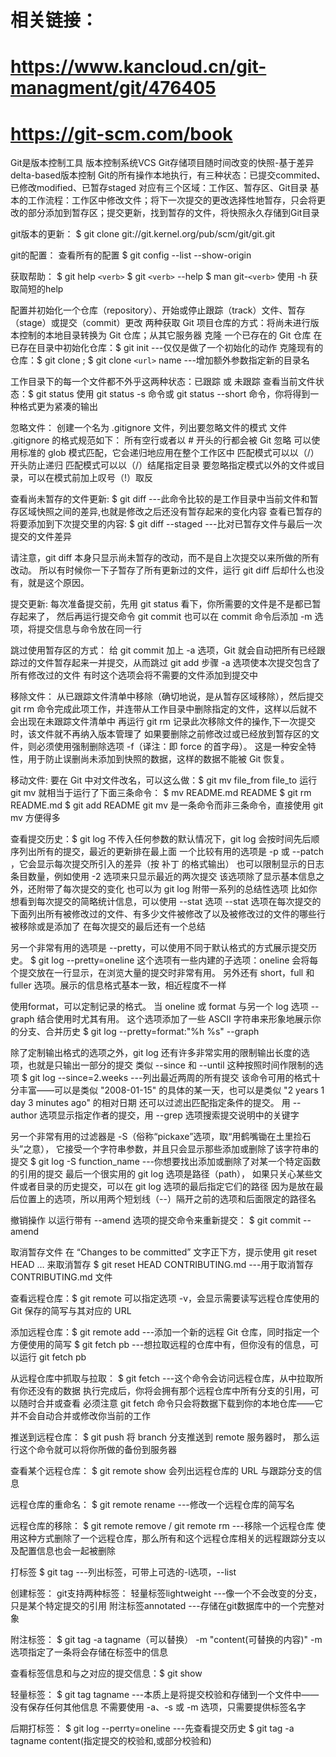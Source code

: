 # 相关链接：
# https://www.kancloud.cn/git-managment/git/476405
# https://git-scm.com/book


Git是版本控制工具 版本控制系统VCS
Git存储项目随时间改变的快照-基于差异delta-based版本控制
Git的所有操作本地执行，有三种状态：已提交commited、已修改modified、已暂存staged
对应有三个区域：工作区、暂存区、Git目录
基本的工作流程：工作区中修改文件；将下一次提交的更改选择性地暂存，只会将更改的部分添加到暂存区；提交更新，找到暂存的文件，将快照永久存储到Git目录


git版本的更新：
$ git clone git://git.kernel.org/pub/scm/git/git.git

git的配置：
查看所有的配置 $ git config --list --show-origin

获取帮助：
$ git help `<verb>`
$ git `<verb>` --help
$ man git-`<verb>`
使用 -h 获取简短的help

配置并初始化一个仓库（repository）、开始或停止跟踪（track）文件、暂存（stage）或提交（commit）更改
两种获取 Git 项目仓库的方式：将尚未进行版本控制的本地目录转换为 Git 仓库；从其它服务器 克隆 一个已存在的 Git 仓库
在已存在目录中初始化仓库：$ git init ---仅仅是做了一个初始化的动作
克隆现有的仓库：$ git clone <url> ; $ git clone `<url>` name ---增加额外参数指定新的目录名

工作目录下的每一个文件都不外乎这两种状态：已跟踪 或 未跟踪
查看当前文件状态：$ git status
使用 git status -s 命令或 git status --short 命令，你将得到一种格式更为紧凑的输出

忽略文件：
创建一个名为 .gitignore 文件，列出要忽略文件的模式
文件 .gitignore 的格式规范如下：
所有空行或者以 # 开头的行都会被 Git 忽略
可以使用标准的 glob 模式匹配，它会递归地应用在整个工作区中
匹配模式可以以（/）开头防止递归
匹配模式可以以（/）结尾指定目录
要忽略指定模式以外的文件或目录，可以在模式前加上叹号（!）取反

查看尚未暂存的文件更新: $ git diff ---此命令比较的是工作目录中当前文件和暂存区域快照之间的差异,也就是修改之后还没有暂存起来的变化内容
查看已暂存的将要添加到下次提交里的内容: $ git diff --staged ---比对已暂存文件与最后一次提交的文件差异

请注意，git diff 本身只显示尚未暂存的改动，而不是自上次提交以来所做的所有改动。 所以有时候你一下子暂存了所有更新过的文件，运行 git diff 后却什么也没有，就是这个原因。


提交更新:
每次准备提交前，先用 git status 看下，你所需要的文件是不是都已暂存起来了， 然后再运行提交命令 git commit
也可以在 commit 命令后添加 -m 选项，将提交信息与命令放在同一行

跳过使用暂存区的方式：
给 git commit 加上 -a 选项，Git 就会自动把所有已经跟踪过的文件暂存起来一并提交，从而跳过 git add 步骤
-a 选项使本次提交包含了所有修改过的文件
有时这个选项会将不需要的文件添加到提交中

移除文件：
从已跟踪文件清单中移除（确切地说，是从暂存区域移除），然后提交
git rm 命令完成此项工作，并连带从工作目录中删除指定的文件，这样以后就不会出现在未跟踪文件清单中
再运行 git rm 记录此次移除文件的操作,下一次提交时，该文件就不再纳入版本管理了
如果要删除之前修改过或已经放到暂存区的文件，则必须使用强制删除选项 -f（译注：即 force 的首字母）。 这是一种安全特性，用于防止误删尚未添加到快照的数据，这样的数据不能被 Git 恢复。

移动文件:
要在 Git 中对文件改名，可以这么做：$ git mv file_from file_to
运行 git mv 就相当于运行了下面三条命令：
$ mv README.md README
$ git rm README.md
$ git add README
git mv 是一条命令而非三条命令，直接使用 git mv 方便得多



查看提交历史：$ git log
不传入任何参数的默认情况下，git log 会按时间先后顺序列出所有的提交，最近的更新排在最上面
一个比较有用的选项是 -p 或 --patch ，它会显示每次提交所引入的差异（按 补丁 的格式输出）
也可以限制显示的日志条目数量，例如使用 -2 选项来只显示最近的两次提交
该选项除了显示基本信息之外，还附带了每次提交的变化
也可以为 git log 附带一系列的总结性选项
比如你想看到每次提交的简略统计信息，可以使用 --stat 选项
--stat 选项在每次提交的下面列出所有被修改过的文件、有多少文件被修改了以及被修改过的文件的哪些行被移除或是添加了
在每次提交的最后还有一个总结

另一个非常有用的选项是 --pretty，可以使用不同于默认格式的方式展示提交历史。
$ git log --pretty=oneline
这个选项有一些内建的子选项：oneline 会将每个提交放在一行显示，在浏览大量的提交时非常有用。
另外还有 short，full 和 fuller 选项。展示的信息格式基本一致，相近程度不一样

使用format，可以定制记录的格式。
当 oneline 或 format 与另一个 log 选项 --graph 结合使用时尤其有用。 这个选项添加了一些 ASCII 字符串来形象地展示你的分支、合并历史
$ git log --pretty=format:"%h %s" --graph

除了定制输出格式的选项之外，git log 还有许多非常实用的限制输出长度的选项，也就是只输出一部分的提交
类似 --since 和 --until 这种按照时间作限制的选项
$ git log --since=2.weeks ---列出最近两周的所有提交
该命令可用的格式十分丰富——可以是类似 "2008-01-15" 的具体的某一天，也可以是类似 "2 years 1 day 3 minutes ago" 的相对日期
还可以过滤出匹配指定条件的提交。 用 --author 选项显示指定作者的提交，用 --grep 选项搜索提交说明中的关键字

另一个非常有用的过滤器是 -S（俗称“pickaxe”选项，取“用鹤嘴锄在土里捡石头”之意）， 它接受一个字符串参数，并且只会显示那些添加或删除了该字符串的提交
$ git log -S function_name ---你想要找出添加或删除了对某一个特定函数的引用的提交
最后一个很实用的 git log 选项是路径（path）， 如果只关心某些文件或者目录的历史提交，可以在 git log 选项的最后指定它们的路径
因为是放在最后位置上的选项，所以用两个短划线（--）隔开之前的选项和后面限定的路径名


撤销操作
以运行带有 --amend 选项的提交命令来重新提交：
$ git commit --amend

取消暂存文件
在 “Changes to be committed” 文字正下方，提示使用 git reset HEAD <file>…​ 来取消暂存
$ git reset HEAD CONTRIBUTING.md ---用于取消暂存CONTRIBUTING.md 文件


查看远程仓库：$ git remote
可以指定选项 -v，会显示需要读写远程仓库使用的 Git 保存的简写与其对应的 URL

添加远程仓库：$ git remote add <shortname> <url> ---添加一个新的远程 Git 仓库，同时指定一个方便使用的简写
$ git fetch pb ---想拉取远程的仓库中有，但你没有的信息，可以运行 git fetch pb

从远程仓库中抓取与拉取：
$ git fetch <remote> ---这个命令会访问远程仓库，从中拉取所有你还没有的数据
执行完成后，你将会拥有那个远程仓库中所有分支的引用，可以随时合并或查看
必须注意 git fetch 命令只会将数据下载到你的本地仓库——它并不会自动合并或修改你当前的工作

推送到远程仓库：
$ git push <remote> <branch>
将 branch 分支推送到 remote 服务器时， 那么运行这个命令就可以将你所做的备份到服务器

查看某个远程仓库：
$ git remote show <remote>
会列出远程仓库的 URL 与跟踪分支的信息

远程仓库的重命名：
$ git remote rename <fetch> <remote> ---修改一个远程仓库的简写名

远程仓库的移除：
$ git remote remove <remote> / git remote rm <remote> ---移除一个远程仓库
使用这种方式删除了一个远程仓库，那么所有和这个远程仓库相关的远程跟踪分支以及配置信息也会一起被删除


打标签
$ git tag ---列出标签，可带上可选的-l选项，--list

创建标签：
git支持两种标签：
轻量标签lightweight ---像一个不会改变的分支，只是某个特定提交的引用
附注标签annotated ---存储在git数据库中的一个完整对象

附注标签：
$ git tag -a tagname（可以替换） -m "content(可替换的内容)"
-m 选项指定了一条将会存储在标签中的信息

查看标签信息和与之对应的提交信息：$ git show

轻量标签：
$ git tag tagname ---本质上是将提交校验和存储到一个文件中——没有保存任何其他信息
不需要使用 -a、-s 或 -m 选项，只需要提供标签名字

后期打标签：
$ git log --perrty=oneline ---先查看提交历史
$ git tag -a tagname content(指定提交的校验和,或部分校验和)